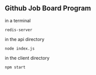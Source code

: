 Github Job Board Program
----
in a terminal
```
redis-server
```
in the api directory
```
node index.js
```
in the client directory
```
npm start
```